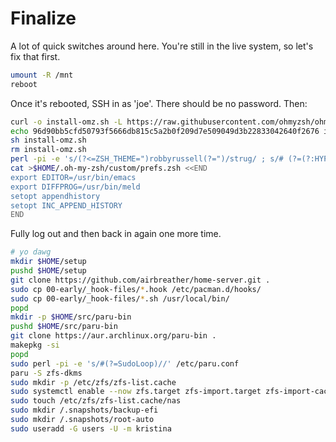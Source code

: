 # Finalize

A lot of quick switches around here. You're still in the live system, so let's fix that first.

```sh
umount -R /mnt
reboot
```

Once it's rebooted, SSH in as 'joe'. There should be no password. Then:

```sh
curl -o install-omz.sh -L https://raw.githubusercontent.com/ohmyzsh/ohmyzsh/master/tools/install.sh
echo 96d90bb5cfd50793f5666db815c5a2b0f209d7e509049d3b22833042640f2676 install-omz.sh | sha256sum -c - || exit 1
sh install-omz.sh
rm install-omz.sh
perl -pi -e 's/(?<=ZSH_THEME=")robbyrussell(?=")/strug/ ; s/# (?=(?:HYPHEN_INSENSITIVE="true")|(?:COMPLETION_WAITING_DOTS="true")|(?:DISABLE_MAGIC_FUNCTIONS="true"))//' $HOME/.zshrc
cat >$HOME/.oh-my-zsh/custom/prefs.zsh <<END
export EDITOR=/usr/bin/emacs
export DIFFPROG=/usr/bin/meld
setopt appendhistory
setopt INC_APPEND_HISTORY
END
```

Fully log out and then back in again one more time.

```sh
# yo dawg
mkdir $HOME/setup
pushd $HOME/setup
git clone https://github.com/airbreather/home-server.git .
sudo cp 00-early/_hook-files/*.hook /etc/pacman.d/hooks/
sudo cp 00-early/_hook-files/*.sh /usr/local/bin/
popd
mkdir -p $HOME/src/paru-bin
pushd $HOME/src/paru-bin
git clone https://aur.archlinux.org/paru-bin .
makepkg -si
popd
sudo perl -pi -e 's/#(?=SudoLoop)//' /etc/paru.conf
paru -S zfs-dkms
sudo mkdir -p /etc/zfs/zfs-list.cache
sudo systemctl enable --now zfs.target zfs-import.target zfs-import-cache.service zfs-mount.service zfs-zed.service
sudo touch /etc/zfs/zfs-list.cache/nas
sudo mkdir /.snapshots/backup-efi
sudo mkdir /.snapshots/root-auto
sudo useradd -G users -U -m kristina
```

